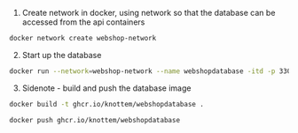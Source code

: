 1. Create network in docker, using network so that the database can be accessed from the api containers
```bash
docker network create webshop-network
```

2. Start up the database
```bash
docker run --network=webshop-network --name webshopdatabase -itd -p 3306:3306 ghcr.io/knottem/webshopdatabase:latest
```

3. Sidenote - build and push the database image

```bash
docker build -t ghcr.io/knottem/webshopdatabase .
```
    
```bash
docker push ghcr.io/knottem/webshopdatabase
```